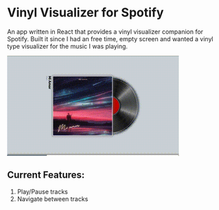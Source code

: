 # Vinyl Visualizer for Spotify

An app written in React that provides a vinyl visualizer companion for Spotify.
Built it since I had an free time, empty screen and wanted a vinyl type visualizer for the music I was playing.

![Vinyl Spotify Visualizer](./sample.gif)

## Current Features:

1. Play/Pause tracks
2. Navigate between tracks
